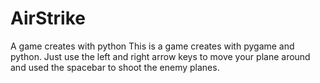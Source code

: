 # AirStrike
A game creates with python
This is a game creates with pygame and python. Just use the left and right arrow keys to move your plane around and used the spacebar to shoot the enemy planes.
